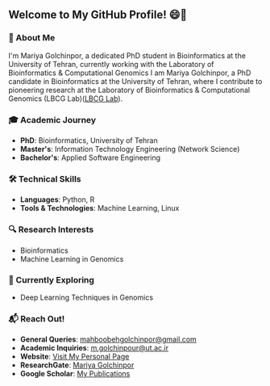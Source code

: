 ## Welcome to My GitHub Profile! 😄👋

### 🧬 About Me
I'm Mariya Golchinpor, a dedicated PhD student in Bioinformatics at the University of Tehran, currently working with the Laboratory of Bioinformatics & Computational Genomics 
I am Mariya Golchinpor, a PhD candidate in Bioinformatics at the University of Tehran, where I contribute to pioneering research at the Laboratory of Bioinformatics & Computational Genomics (LBCG Lab)([LBCG Lab](https://lbcg.ut.ac.ir/)). 

### 🎓 Academic Journey
- **PhD**: Bioinformatics, University of Tehran
- **Master's**: Information Technology Engineering (Network Science)
- **Bachelor's**: Applied Software Engineering

### 🛠️ Technical Skills
- **Languages**: Python, R
- **Tools & Technologies**: Machine Learning, Linux

### 🔍 Research Interests
- Bioinformatics
- Machine Learning in Genomics

### 🌿 Currently Exploring
- Deep Learning Techniques in Genomics

### 📬 Reach Out!
- **General Queries**: mahboobehgolchinpor@gmail.com
- **Academic Inquiries**: [m.golchinpour@ut.ac.ir](mailto:m.golchinpour@ut.ac.ir)
- **Website**: [Visit My Personal Page](https://mariyagolchin.github.io/)
- **ResearchGate**: [Mariya Golchinpor](https://www.researchgate.net/profile/Mariya-Golchinpor)
- **Google Scholar**: [My Publications](https://scholar.google.com/citations?view_op=list_works&hl=en&user=5tABF_IAAAAJ)

<!--
**mariyagolchin/mariyagolchin** is a ✨ _special_ ✨ repository because its `README.md` (this file) appears on your GitHub profile.

Here are some ideas to get you started:
- Consider including a portfolio section if you have personal projects.
- You might want to share some personal anecdotes or professional achievements.
- Perh
